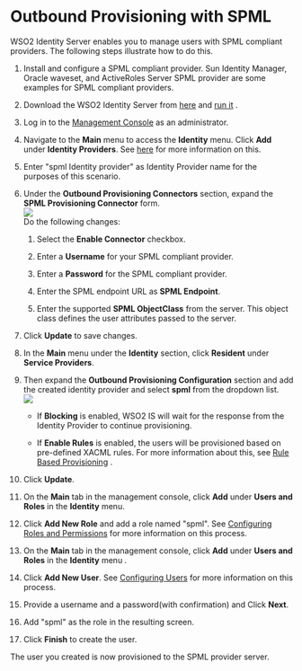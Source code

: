 # Outbound Provisioning with SPML

WSO2 Identity Server enables you to manage users with SPML compliant
providers. The following steps illustrate how to do this.

1.  Install and configure a SPML compliant provider. Sun Identity
    Manager, Oracle waveset, and ActiveRoles Server SPML provider are
    some examples for SPML compliant providers.
2.  Download the WSO2 Identity Server from
    [here](http://wso2.com/products/identity-server/) and [run
    it](_Running_the_Product_) .
3.  Log in to the [Management
    Console](../../setup/getting-started-with-the-management-console) as an
    administrator.
4.  Navigate to the **Main** menu to access the **Identity** menu. Click
    **Add** under **Identity Providers**. See
    [here](_Adding_and_Configuring_an_Identity_Provider_) for more
    information on this.
5.  Enter "spml Identity provider" as Identity Provider name for the
    purposes of this scenario.
6.  Under the **Outbound Provisioning Connectors** section, expand the
    **SPML Provisioning Connector** form.  
    ![](attachments/103330199/103330204.png)  
    Do the following changes:
    1.  Select the **Enable Connector** checkbox.

    2.  Enter a **Username** for your SPML compliant provider.

    3.  Enter a **Password** for the SPML compliant provider.

    4.  Enter the SPML endpoint URL as **SPML Endpoint**.

    5.  Enter the supported **SPML ObjectClass** from the server. This
        object class defines the user attributes passed to the server.

7.  Click **Update** to save changes.

8.  In the **Main** menu under the **Identity** section, click
    **Resident** under **Service Providers**.
9.  Then expand the **Outbound Provisioning Configuration** section and
    add the created identity provider and select **spml** from the
    dropdown list.  
    ![](attachments/103330199/103330202.png)

    -   If **Blocking** is enabled, WSO2 IS will wait for the response
        from the Identity Provider to continue provisioning.

    -   If **Enable Rules** is enabled, the users will be provisioned
        based on pre-defined XACML rules. For more information about
        this, see [Rule Based Provisioning](_Rule_Based_Provisioning_) .

10. Click **Update**.
11. On the **Main** tab in the management console, click **Add** under
    **Users and Roles** in the **Identity** menu.
12. Click **Add New Role** and add a role named "spml". See [Configuring
    Roles and Permissions](_Configuring_Roles_and_Permissions_) for more
    information on this process.
13. On the **Main** tab in the management console, click **Add** under
    **Users and Roles** in the ****Identity**** menu .
14. Click **Add New User**. See [Configuring
    Users](_Configuring_Users_) for more information on this process.
15. Provide a username and a password(with confirmation) and Click
    **Next**.
16. Add "spml" as the role in the resulting screen.
17. Click **Finish** to create the user.

The user you created is now provisioned to the SPML provider server.
